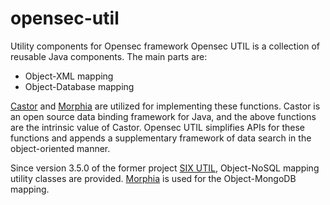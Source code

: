 # opensec-util
Utility components for Opensec framework
Opensec UTIL is a collection of reusable Java components. 
The main parts are:
* Object-XML mapping
* Object-Database mapping

[Castor](http://castor.codehaus.org/) 
and [Morphia](https://github.com/mongodb/morphia)
are utilized for implementing these functions. 
Castor is an open source data binding framework for Java, and 
the above functions are the intrinsic value of Castor. 
Opensec UTIL simplifies APIs for these functions and 
appends a supplementary framework of data search in the object-oriented manner.

Since version 3.5.0 of the former project [SIX UTIL](https://github.com/nakamura5akihito/six-util), 
Object-NoSQL mapping utility classes are provided. 
[Morphia](https://github.com/mongodb/morphia) is used for the Object-MongoDB mapping.


